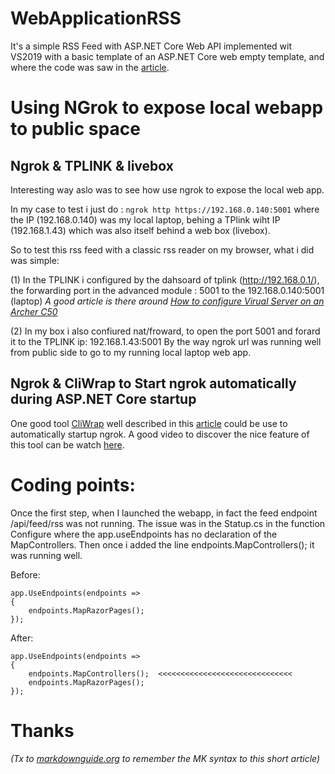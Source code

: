 # WebApplicationRSS
It's a simple RSS Feed with ASP.NET Core Web API implemented wit VS2019 with a basic template of an ASP.NET Core web empty template,
and where the code was saw in the [article](https://referbruv.com/blog/posts/creating-a-simple-rss-feed-with-aspnet-core-web-api).

# Using NGrok to expose local webapp to public space

## Ngrok & TPLINK & livebox
Interesting way aslo was to see how use ngrok to expose the local web app.

In my case to test i just do : `ngrok http https://192.168.0.140:5001` where the IP (192.168.0.140) was my local laptop, behing a TPlink wiht IP (192.168.1.43)
which was also itself behind a web box (livebox).

So to test this rss feed with a classic rss reader on my browser, what i did was simple:

(1) In the TPLINK i configured by the dahsoard of tplink (http://192.168.0.1/), the forwarding port in the advanced module : 5001 to the 192.168.0.140:5001 (laptop)
*A good article is there around [How to configure Virual Server on an Archer C50](https://www.tp-link.com/us/support/faq/1721/)*

(2) In my box i also confiured nat/froward, to open the port 5001 and forard it to the TPLINK ip: 192.168.1.43:5001
By the way ngrok url was running well from public side to go to my running local laptop web app.


## Ngrok & CliWrap to Start ngrok automatically during ASP.NET Core startup
One good tool [CliWrap](https://github.com/Tyrrrz/CliWrap) well described in this [article](https://www.twilio.com/blog/integrate-ngrok-into-aspdotnet-core-startup-and-automatically-update-your-webhook-urls) could be use to automatically startup ngrok.
A good video to discover the nice feature of this tool can be watch [here](https://www.youtube.com/watch?v=3_Ucw3Fflmo).

# Coding points:
Once the first step, when I launched the webapp, in fact the feed endpoint /api/feed/rss was not running. The issue was in the Statup.cs in the function Configure where the app.useEndpoints has no declaration of the MapControllers.
Then once i added the line endpoints.MapControllers(); it was running well.

Before:
```
app.UseEndpoints(endpoints =>
{
    endpoints.MapRazorPages();
});
 ```

After:

```
app.UseEndpoints(endpoints =>
{
    endpoints.MapControllers();  <<<<<<<<<<<<<<<<<<<<<<<<<<<<<<
    endpoints.MapRazorPages();
});
```

# Thanks
*(Tx to [markdownguide.org](https://www.markdownguide.org/cheat-sheet/) to remember the MK syntax to this short article)*

